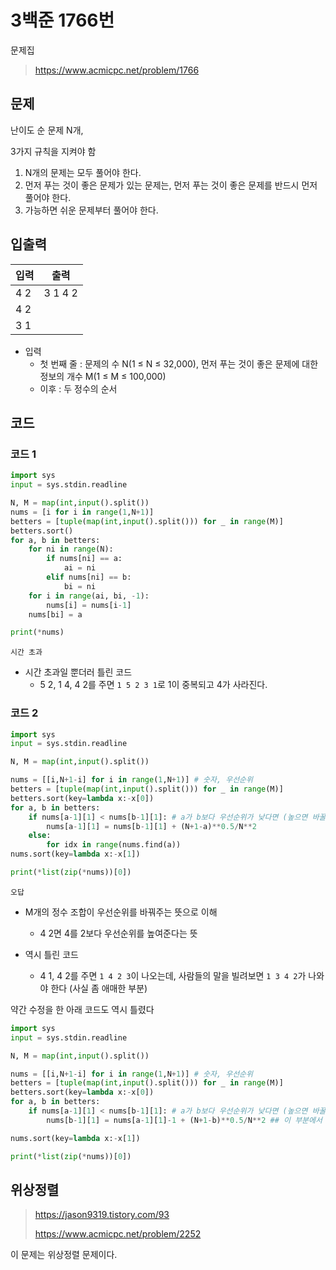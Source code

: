 # 3백준 1766번

문제집

> https://www.acmicpc.net/problem/1766

## 문제

난이도 순 문제 N개,

3가지 규칙을 지켜야 함

1. N개의 문제는 모두 풀어야 한다.
2. 먼저 푸는 것이 좋은 문제가 있는 문제는, 먼저 푸는 것이 좋은 문제를 반드시 먼저 풀어야 한다.
3. 가능하면 쉬운 문제부터 풀어야 한다.



## 입출력

| 입력 | 출력    |
| ---- | ------- |
| 4 2  | 3 1 4 2 |
| 4 2  |         |
| 3 1  |         |

- 입력
  - 첫 번째 줄 :  문제의 수 N(1 ≤ N ≤ 32,000), 먼저 푸는 것이 좋은 문제에 대한 정보의 개수 M(1 ≤ M ≤ 100,000)
  - 이후 : 두 정수의 순서



## 코드

### 코드 1

```python
import sys
input = sys.stdin.readline

N, M = map(int,input().split())
nums = [i for i in range(1,N+1)]
betters = [tuple(map(int,input().split())) for _ in range(M)]
betters.sort()
for a, b in betters:
    for ni in range(N):
        if nums[ni] == a:
            ai = ni
        elif nums[ni] == b:
            bi = ni
    for i in range(ai, bi, -1):
        nums[i] = nums[i-1]
    nums[bi] = a

print(*nums)
```

`시간 초과`

- 시간 초과일 뿐더러 틀린 코드
  - 5 2, 1 4, 4 2를 주면 `1 5 2 3 1`로 1이 중복되고 4가 사라진다.



### 코드 2

```python
import sys
input = sys.stdin.readline

N, M = map(int,input().split())

nums = [[i,N+1-i] for i in range(1,N+1)] # 숫자, 우선순위
betters = [tuple(map(int,input().split())) for _ in range(M)]
betters.sort(key=lambda x:-x[0])
for a, b in betters:
    if nums[a-1][1] < nums[b-1][1]: # a가 b보다 우선순위가 낮다면 (높으면 바꿀 이유 X)
        nums[a-1][1] = nums[b-1][1] + (N+1-a)**0.5/N**2
    else:
        for idx in range(nums.find(a))
nums.sort(key=lambda x:-x[1])

print(*list(zip(*nums))[0])
```

`오답`



- M개의 정수 조합이 우선순위를 바꿔주는 뜻으로 이해
  - 4 2면 4를 2보다 우선순위를 높여준다는 뜻

- 역시 틀린 코드
  - 4 1, 4 2를 주면 `1 4 2 3`이 나오는데, 사람들의 말을 빌려보면 `1 3 4 2`가 나와야 한다 (사실 좀 애매한 부분)

약간 수정을 한 아래 코드도 역시 틀렸다

```python
import sys
input = sys.stdin.readline

N, M = map(int,input().split())

nums = [[i,N+1-i] for i in range(1,N+1)] # 숫자, 우선순위
betters = [tuple(map(int,input().split())) for _ in range(M)]
betters.sort(key=lambda x:-x[0])
for a, b in betters:
    if nums[a-1][1] < nums[b-1][1]: # a가 b보다 우선순위가 낮다면 (높으면 바꿀 이유 X)
        nums[b-1][1] = nums[a-1][1]-1 + (N+1-b)**0.5/N**2 ## 이 부분에서 a를 b보다 높이는 게 아니라 b를 a보다 낮춤

nums.sort(key=lambda x:-x[1])

print(*list(zip(*nums))[0])
```



## 위상정렬

> https://jason9319.tistory.com/93
>
> https://www.acmicpc.net/problem/2252

이 문제는 위상정렬 문제이다.
